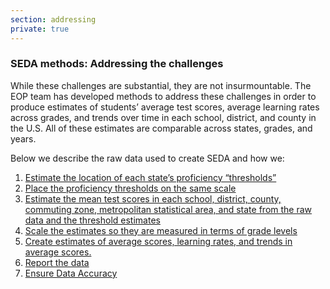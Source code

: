```yaml
---
section: addressing
private: true
---
```

### SEDA methods: Addressing the challenges

While these challenges are substantial, they are not insurmountable. The EOP team has developed methods to address these challenges in order to produce estimates of students’ average test scores, average learning rates across grades, and trends over time in each school, district, and county in the U.S. All of these estimates are comparable across states, grades, and years. 

Below we describe the raw data used to create SEDA and how we:

1. <a href="#" data-scroll-target="prof-threshold" class="scroll-to-section">Estimate the location of each state’s proficiency “thresholds”</a>
2. <a href="#" data-scroll-target="placing-proficiency" class="scroll-to-section">Place the proficiency thresholds on the same scale</a>
3. <a href="#" data-scroll-target="estimating-means" class="scroll-to-section">Estimate the mean test scores in each school, district, county, commuting zone, metropolitan statistical area, and state from the raw data and the threshold estimates</a>
4. <a href="#" data-scroll-target="scaling-estimates" class="scroll-to-section">Scale the estimates so they are measured in terms of grade levels</a>
5. <a href="#" data-scroll-target="reducing" class="scroll-to-section">Create estimates of average scores, learning rates, and trends in average scores.</a>
6. <a href="#" data-scroll-target="reporting" class="scroll-to-section">Report the data</a>
7. <a href="#" data-scroll-target="data-accuracy" class="scroll-to-section">Ensure Data Accuracy</a>